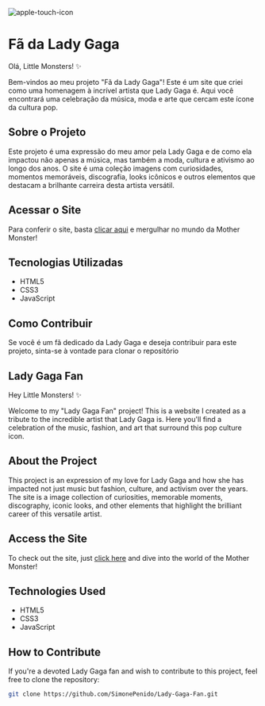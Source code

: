 ![apple-touch-icon](https://github.com/SimonePenido/Lady-Gaga-Fan/assets/112627846/6ad33de5-713d-4e43-a487-c3a232c2ee84)

# Fã da Lady Gaga

Olá, Little Monsters! ✨

Bem-vindos ao meu projeto "Fã da Lady Gaga"! Este é um site que criei como uma homenagem à incrível artista que Lady Gaga é. Aqui você encontrará uma celebração da música, moda e arte que cercam este ícone da cultura pop.

## Sobre o Projeto

Este projeto é uma expressão do meu amor pela Lady Gaga e de como ela impactou não apenas a música, mas também a moda, cultura e ativismo ao longo dos anos. O site é uma coleção imagens com curiosidades, momentos memoráveis, discografia, looks icônicos e outros elementos que destacam a brilhante carreira desta artista versátil.

## Acessar o Site

Para conferir o site, basta [clicar aqui](https://simonepenido.github.io/Lady-Gaga-Fan/) e mergulhar no mundo da Mother Monster!

## Tecnologias Utilizadas

- HTML5
- CSS3
- JavaScript

## Como Contribuir

Se você é um fã dedicado da Lady Gaga e deseja contribuir para este projeto, sinta-se à vontade para clonar o repositório



## Lady Gaga Fan

Hey Little Monsters! ✨

Welcome to my "Lady Gaga Fan" project! This is a website I created as a tribute to the incredible artist that Lady Gaga is. Here you'll find a celebration of the music, fashion, and art that surround this pop culture icon.

## About the Project

This project is an expression of my love for Lady Gaga and how she has impacted not just music but fashion, culture, and activism over the years. The site is a image collection of curiosities, memorable moments, discography, iconic looks, and other elements that highlight the brilliant career of this versatile artist.

## Access the Site

To check out the site, just [click here](https://simonepenido.github.io/Lady-Gaga-Fan/) and dive into the world of the Mother Monster!

## Technologies Used

- HTML5
- CSS3
- JavaScript

## How to Contribute

If you're a devoted Lady Gaga fan and wish to contribute to this project, feel free to clone the repository:

```bash
git clone https://github.com/SimonePenido/Lady-Gaga-Fan.git
